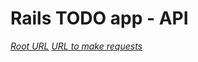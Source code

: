 # Rails TODO app - API

*[Root URL](https://rl-todo-api.herokuapp.com/)*
*[URL to make requests](https://rl-todo-api.herokuapp.com/api/v1/todos)*